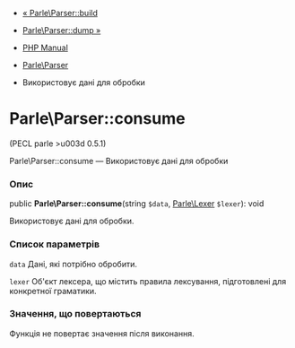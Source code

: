 - [« Parle\Parser::build](parle-parser.build.md)
- [Parle\Parser::dump »](parle-parser.dump.md)

- [PHP Manual](index.md)
- [Parle\Parser](class.parle-parser.md)
- Використовує дані для обробки

# Parle\Parser::consume

(PECL parle \>u003d 0.5.1)

Parle\Parser::consume — Використовує дані для обробки

### Опис

public **Parle\Parser::consume**(string `$data`,
[Parle\Lexer](class.parle-lexer.md) `$lexer`): void

Використовує дані для обробки.

### Список параметрів

`data`
Дані, які потрібно обробити.

`lexer`
Об'єкт лексера, що містить правила лексування, підготовлені для
конкретної граматики.

### Значення, що повертаються

Функція не повертає значення після виконання.
